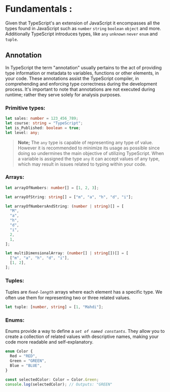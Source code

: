 # Fundamentals :

Given that TypeScript's an extension of JavaScript it encompasses all the types found in JavaScript such as `number` `string` `boolean` `object` and more. Additionally TypeScript introduces types, like `any` `unknown` `never` `enum` and `tuple`.

## Annotation

In TypeScript the term "annotation" usually pertains to the act of providing type information or metadata to variables, functions or other elements, in your code. These annotations assist the TypeScript compiler, in comprehending and enforcing type correctness during the development process. It's important to note that annotations are not executed during runtime; rather they serve solely for analysis purposes.

### Primitive types:

```ts
let sales: number = 123_456_789;
let course: string = "TypeScript";
let is_Published: boolean = true;
let level: any;
```

> **Note;** The `any` type is capable of representing any type of value. However it is recommended to minimize its usage as possible since doing so undermines the main objective of utilizing TypeScript. When a variable is assigned the type `any` it can accept values of any type, which may result in issues related to typing within your code.


### Arrays:

```ts
let arrayOfNumbers: number[] = [1, 2, 3];

let arrayOfString: string[] = ["m", "a", "h", "d", "i"];

let arrayOfNumbersAndString: (number | string)[] = [
  "M",
  "a",
  "h",
  "d",
  "i",
  2,
  1,
];

let multiDimensionalArray: (number[] | string[])[] = [
  ["m", "a", "h", "d", "i"],
  [1, 2],
];
```

### Tuples:

Tuples are *`ﬁxed-length`* arrays where each element has a speciﬁc type. We often use them for representing two or three related values.

```ts
let tuple: [number, string] = [1, "Mahdi"];
```

### Enums:

Enums provide a way to define a *`set of named constants`*. They allow you to create a collection of related values with descriptive names, making your code more readable and self-explanatory.

```ts
enum Color {
  Red = "RED",
  Green = "GREEN",
  Blue = "BLUE",
}

const selectedColor: Color = Color.Green;
console.log(selectedColor); // Outputs: "GREEN"
```
